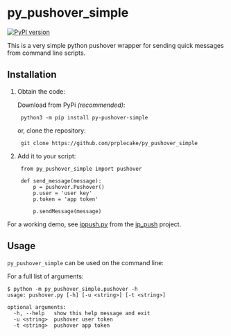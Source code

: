 py\_pushover\_simple
==================

[![PyPI version](https://badge.fury.io/py/py-pushover-simple.svg)](https://badge.fury.io/py/py-pushover-simple)

This is a very simple python pushover wrapper for sending quick messages from command line scripts.

## Installation

1. Obtain the code:

    Download from PyPi *(recommended)*:

        python3 -m pip install py-pushover-simple

    or, clone the repository:

        git clone https://github.com/prplecake/py_pushover_simple

2. Add it to your script:

        from py_pushover_simple import pushover

        def send_message(message):
            p = pushover.Pushover()
            p.user = 'user key'
            p.token = 'app token'

            p.sendMessage(message)

For a working demo, see [ippush.py] from the [ip_push] project.

## Usage

`py_pushover_simple` can be used on the command line:

For a full list of arguments:

    $ python -m py_pushover_simple.pushover -h
    usage: pushover.py [-h] [-u <string>] [-t <string>]

    optional arguments:
      -h, --help   show this help message and exit
      -u <string>  pushover user token
      -t <string>  pushover app token

[ippush.py]:https://github.com/prplecake/ip_push/blob/master/ippush.py
[ip_push]:https://github.com/prplecake/ip_push/
